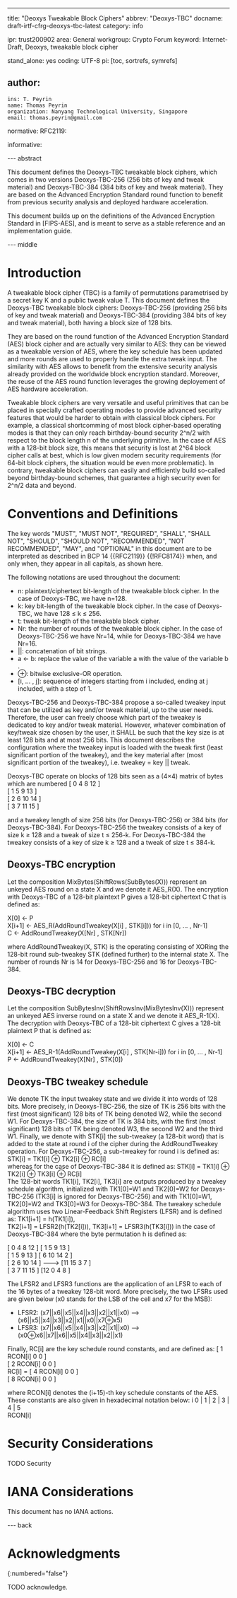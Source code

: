 ---
title: "Deoxys Tweakable Block Ciphers" 
abbrev: "Deoxys-TBC" 
docname: draft-irtf-cfrg-deoxys-tbc-latest 
category: info 

ipr: trust200902 
area: General 
workgroup: Crypto Forum 
keyword: Internet-Draft, Deoxys, tweakable block cipher 

stand_alone: yes
coding: UTF-8
pi: [toc, sortrefs, symrefs]

author:
 -
    ins: T. Peyrin
    name: Thomas Peyrin
    organization: Nanyang Technological University, Singapore
    email: thomas.peyrin@gmail.com

normative:
  RFC2119:

informative:



--- abstract

This document defines the Deoxys-TBC tweakable block ciphers, which comes in two versions Deoxys-TBC-256 (256 bits of key and tweak material) and Deoxys-TBC-384 (384 bits of key and tweak material). They are based on the Advanced Encryption Standard round function to benefit from previous security analysis and deployed hardware acceleration. 

This document builds up on the definitions of the Advanced Encryption Standard in [FIPS-AES], and is meant to serve as a stable reference and an implementation guide.

--- middle

# Introduction

A tweakable block cipher (TBC) is a family of permutations parametrised by a secret key K and a public tweak value T. This document defines the Deoxys-TBC tweakable block ciphers: Deoxys-TBC-256 (providing 256 bits of key and tweak material) and Deoxys-TBC-384 (providing 384 bits of key and tweak material), both having a block size of 128 bits. 

They are based on the round function of the Advanced Encryption Standard (AES) block cipher and are actually very similar to AES: they can be viewed as a tweakable version of AES, where the key schedule has been updated and more rounds are used to properly handle the extra tweak input. The similarity with AES allows to benefit from the extensive security analysis already provided on the worldwide block encryption standard. Moreover, the reuse of the AES round function leverages the growing deployement of AES hardware acceleration. 

Tweakable block ciphers are very versatile and useful primitives that can be placed in specially crafted operating modes to provide advanced security features that would be harder to obtain with classical block ciphers. For example, a classical shortcomming of most block cipher-based operating modes is that they can only reach birthday-bound security 2^n/2 with respect to the block length n of the underlying primitive. In the case of AES with a 128-bit block size, this means that security is lost at 2^64 block cipher calls at best, which is low given modern security requirements (for 64-bit block ciphers, the situation would be even more problematic). In contrary, tweakable block ciphers can easily and efficiently build so-called beyond birthday-bound schemes, that guarantee a high security even for 2^n/2 data and beyond. 

# Conventions and Definitions

The key words "MUST", "MUST NOT", "REQUIRED", "SHALL", "SHALL NOT", "SHOULD",
"SHOULD NOT", "RECOMMENDED", "NOT RECOMMENDED", "MAY", and "OPTIONAL" in this
document are to be interpreted as described in BCP 14 {{RFC2119}} {{!RFC8174}}
when, and only when, they appear in all capitals, as shown here.

The following notations are used throughout the document:
- n:		plaintext/ciphertext bit-length of the tweakable block cipher. In the case of Deoxys-TBC, we have n=128.
- k:		key bit-length of the tweakable block cipher. In the case of Deoxys-TBC, we have 128 ≤ k ≤ 256.
- t:		tweak bit-length of the tweakable block cipher. 
- Nr:	the number of rounds of the tweakable block cipher. In the case of Deoxys-TBC-256 we have Nr=14, while for Deoxys-TBC-384 we have Nr=16.
- ||:		concatenation of bit strings.
- a ← b:    replace the value of the variable a with the value of the variable b .
- ⊕:       	bitwise exclusive-OR operation.
- [i, … , j]: sequence of integers starting from i included, ending at j included, with a step of 1.

Deoxys-TBC-256 and Deoxys-TBC-384 propose a so-called tweakey input that can be utilized as key and/or tweak material, up to the user needs. Therefore, the user can freely choose which part of the tweakey is dedicated to key and/or tweak material. However, whatever combination of key/tweak size chosen by the user, it SHALL be such that the key size is at least 128 bits and at most 256 bits. This document describes the configuration where the tweakey input is loaded with the tweak first (least significant portion of the tweakey), and the key material after (most significant portion of the tweakey), i.e. tweakey = key || tweak.


Deoxys-TBC operate on blocks of 128 bits seen as a (4×4) matrix of bytes which are numbered
\[ 0  4  8 12 \]  
\[ 1  5  9 13 \]  
\[ 2  6 10 14 \]  
\[ 3  7 11 15 \]  
 
and a tweakey length of size 256 bits (for Deoxys-TBC-256) or 384 bits (for Deoxys-TBC-384). For Deoxys-TBC-256 the tweakey consists of a key of size k ≥ 128 and a tweak of size t ≤ 256-k. For Deoxys-TBC-384 the tweakey consists of a key of size k ≥ 128 and a tweak of size t ≤ 384-k. 

## Deoxys-TBC encryption

Let the composition MixBytes(ShiftRows(SubBytes(X))) represent an unkeyed AES round on a state X and we denote it AES_R(X). The encryption with Deoxys-TBC of a 128-bit plaintext P gives a 128-bit ciphertext C that is defined as: 

X\[0\] ← P  
X\[i+1\] ← AES_R(AddRoundTweakey(X\[i\] , STK\[i\])) for i in \[0, ... , Nr-1\]  
C ← AddRoundTweakey(X\[Nr\] , STK\[Nr\])  

where AddRoundTweakey(X, STK) is the operating consisting of XORing the 128-bit round sub-tweakey STK (defined further) to the internal state X. The number of rounds Nr is 14 for Deoxys-TBC-256 and 16 for Deoxys-TBC-384.  

## Deoxys-TBC decryption

Let the composition SubBytesInv(ShiftRowsInv(MixBytesInv(X))) represent an unkeyed AES inverse round on a state X and we denote it AES_R-1(X). The decryption with Deoxys-TBC of a 128-bit ciphertext C gives a 128-bit plaintext P that is defined as: 

X\[0\] ← C  
X\[i+1\] ← AES_R-1(AddRoundTweakey(X\[i\] , STK\[Nr-i\])) for i in \[0, ... , Nr-1\]  
P ← AddRoundTweakey(X\[Nr\] , STK\[0\])  


## Deoxys-TBC tweakey schedule

We denote TK the input tweakey state and we divide it into words of 128 bits. More precisely, in Deoxys-TBC-256, the size of TK is 256 bits with the first (most significant) 128 bits of TK being denoted W2, while the second W1. For Deoxys-TBC-384, the size of TK is 384 bits, with the first (most significant) 128 bits of TK being denoted W3, the second W2 and the third W1. Finally, we denote with STK\[i\] the sub-tweakey (a 128-bit word) that is added to the state at round i of the cipher during the AddRoundTweakey operation. For Deoxys-TBC-256, a sub-tweakey for round i is defined as: 
STK\[i\] = TK1\[i\]  ⊕ TK2\[i\]  ⊕ RC\[i\]  
whereas for the case of Deoxys-TBC-384 it is defined as:
STK\[i\] = TK1\[i\]  ⊕ TK2\[i\]  ⊕ TK3\[i\]  ⊕ RC\[i\]  
The 128-bit words TK1\[i\], TK2\[i\], TK3\[i\] are outputs produced by a tweakey schedule algorithm, initialized with TK1\[0\]=W1 and TK2\[0\]=W2 for Deoxys-TBC-256 (TK3\[i\] is ignored for Deoxys-TBC-256) and with TK1\[0\]=W1, TK2\[0\]=W2 and TK3\[0\]=W3 for Deoxys-TBC-384. The tweakey schedule algorithm uses two Linear-Feedback Shift Registers (LFSR) and is defined as:
TK1\[i+1\] = h(TK1\[i\]),  
TK2\[i+1\] = LFSR2(h(TK2\[i\])), 
TK3\[i+1\] = LFSR3(h(TK3\[i\])) in the case of Deoxys-TBC-384
where the byte permutation h is defined as:

\[ 0  4  8 12 \]        \[ 1  5  9 13 \]  
\[ 1  5  9 13 \]        \[ 6 10 14  2 \]  
\[ 2  6 10 14 \]  --->  \[11 15  3  7 \]  
\[ 3  7 11 15 \]        \[12  0  4  8 \]  

The LFSR2 and LFSR3 functions are the application of an LFSR to each of the 16 bytes of a tweakey 128-bit word. More precisely, the two LFSRs used are given below (x0 stands for the LSB of the cell and x7 for the MSB):
- LFSR2: (x7||x6||x5||x4||x3||x2||x1||x0) -->  (x6||x5||x4||x3||x2||x1||x0||x7⊕x5)  
- LFSR3: (x7||x6||x5||x4||x3||x2||x1||x0) -->  (x0⊕x6||x7||x6||x5||x4||x3||x2||x1)  

Finally, RC\[i\] are the key schedule round constants, and are defined as:
          \[ 1  RCON\[i\]  0  0 \]   
          \[ 2  RCON\[i\]  0  0 \]   
RC\[i\] = \[ 4  RCON\[i\]  0  0 \]   
          \[ 8  RCON\[i\]  0  0 \]    
          
where RCON\[i\] denotes the (i+15)-th key schedule constants of the AES. These constants are also given in hexadecimal notation below: 
i    0 | 1 | 2 | 3 | 4 | 5  
RCON\[i\]



# Security Considerations

TODO Security


# IANA Considerations

This document has no IANA actions.



--- back

# Acknowledgments
{:numbered="false"}

TODO acknowledge.

